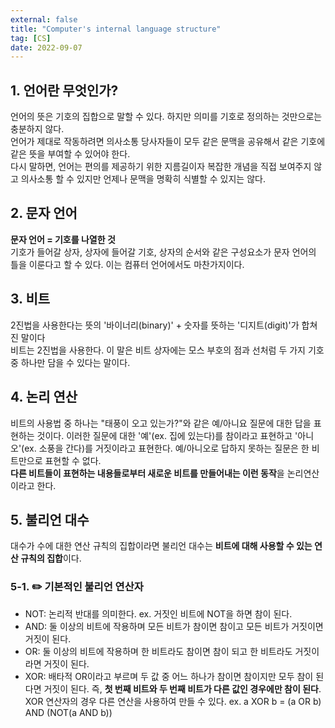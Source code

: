 ```yaml
---
external: false
title: "Computer's internal language structure"
tag: [CS]
date: 2022-09-07
---
```


## 1. 언어란 무엇인가?

언어의 뜻은 기호의 집합으로 말할 수 있다. 하지만 의미를 기호로 정의하는 것만으로는 충분하지 않다.  
언어가 제대로 작동하려면 의사소통 당사자들이 모두 같은 문맥을 공유해서 같은 기호에 같은 뜻을 부여할 수 있어야 한다.  
다시 말하면, 언어는 편의를 제공하기 위한 지름길이자 복잡한 개념을 직접 보여주지 않고 의사소통 할 수 있지만 언제나 문맥을 명확히 식별할 수 있지는 않다.

## 2. 문자 언어

**문자 언어 = 기호를 나열한 것**  
기호가 들어갈 상자, 상자에 들어갈 기호, 상자의 순서와 같은 구성요소가 문자 언어의 틀을 이룬다고 할 수 있다. 이는 컴퓨터 언어에서도 마찬가지이다.

## 3. 비트

2진법을 사용한다는 뜻의 '바이너리(binary)' + 숫자를 뜻하는 '디지트(digit)'가 합쳐진 말이다  
비트는 2진법을 사용한다. 이 말은 비트 상자에는 모스 부호의 점과 선처럼 두 가지 기호 중 하나만 담을 수 있다는 말이다.

## 4. 논리 연산

비트의 사용법 중 하나는 "태풍이 오고 있는가?"와 같은 예/아니요 질문에 대한 답을 표현하는 것이다. 이러한 질문에 대한 '예'(ex. 집에 있는다)를 참이라고 표현하고 '아니오'(ex. 소풍을 간다)를 거짓이라고 표현한다. 예/아니오로 답하지 못하는 질문은 한 비트만으로 표현할 수 없다.  
**다른 비트들이 표현하는 내용들로부터 새로운 비트를 만들어내는 이런 동작**을 논리연산이라고 한다.

## 5. 불리언 대수

대수가 수에 대한 연산 규칙의 집합이라면 불리언 대수는 **비트에 대해 사용할 수 있는 연산 규칙의 집합**이다.

### 5-1. **✏️ 기본적인 불리언 연산자**

- NOT: 논리적 반대를 의미한다. ex. 거짓인 비트에 NOT을 하면 참이 된다.
- AND: 둘 이상의 비트에 작용하며 모든 비트가 참이면 참이고 모든 비트가 거짓이면 거짓이 된다.
- OR: 둘 이상의 비트에 작용하며 한 비트라도 참이면 참이 되고 한 비트라도 거짓이라면 거짓이 된다.
- XOR: 배타적 OR이라고 부르며 두 값 중 어느 하나가 참이면 참이지만 모두 참이 된다면 거짓이 된다. 즉, **첫 번째 비트와 두 번째 비트가 다른 값인 경우에만 참이 된다**. XOR 연산자의 경우 다른 연산을 사용하여 만들 수 있다. ex. a XOR b = (a OR b) AND (NOT(a AND b))

